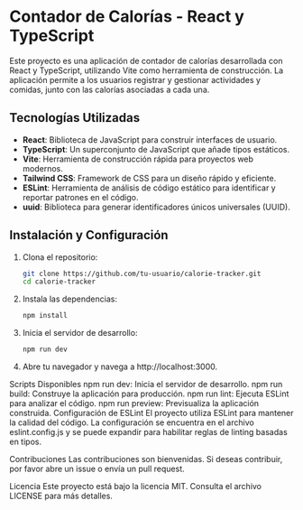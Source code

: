 # Contador de Calorías - React y TypeScript

Este proyecto es una aplicación de contador de calorías desarrollada con React y TypeScript, utilizando Vite como herramienta de construcción. La aplicación permite a los usuarios registrar y gestionar actividades y comidas, junto con las calorías asociadas a cada una.

## Tecnologías Utilizadas

- **React**: Biblioteca de JavaScript para construir interfaces de usuario.
- **TypeScript**: Un superconjunto de JavaScript que añade tipos estáticos.
- **Vite**: Herramienta de construcción rápida para proyectos web modernos.
- **Tailwind CSS**: Framework de CSS para un diseño rápido y eficiente.
- **ESLint**: Herramienta de análisis de código estático para identificar y reportar patrones en el código.
- **uuid**: Biblioteca para generar identificadores únicos universales (UUID).

## Instalación y Configuración

1. Clona el repositorio:
   ```sh
   git clone https://github.com/tu-usuario/calorie-tracker.git
   cd calorie-tracker
   ```

2. Instala las dependencias:
   ```sh
   npm install
   ```

3. Inicia el servidor de desarrollo:
   ```sh
   npm run dev
   ```

4. Abre tu navegador y navega a http://localhost:3000.

Scripts Disponibles
npm run dev: Inicia el servidor de desarrollo.
npm run build: Construye la aplicación para producción.
npm run lint: Ejecuta ESLint para analizar el código.
npm run preview: Previsualiza la aplicación construida.
Configuración de ESLint
El proyecto utiliza ESLint para mantener la calidad del código. La configuración se encuentra en el archivo eslint.config.js y se puede expandir para habilitar reglas de linting basadas en tipos.

Contribuciones
Las contribuciones son bienvenidas. Si deseas contribuir, por favor abre un issue o envía un pull request.

Licencia
Este proyecto está bajo la licencia MIT. Consulta el archivo LICENSE para más detalles.
